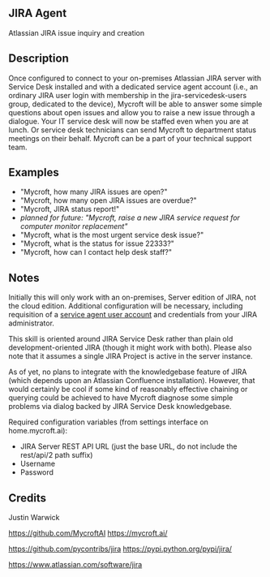 ## JIRA Agent
Atlassian JIRA issue inquiry and creation

## Description 
Once configured to connect to your on-premises Atlassian JIRA server with Service Desk installed and with a dedicated service agent account (i.e., an ordinary JIRA user login with membership in the jira-servicedesk-users group, dedicated to the device), Mycroft will be able to answer some simple questions about open issues and allow you to raise a new issue through a dialogue. Your IT service desk will now be staffed even when you are at lunch. Or service desk technicians can send Mycroft to department status meetings on their behalf. Mycroft can be a part of your technical support team.

## Examples 
* "Mycroft, how many JIRA issues are open?"
* "Mycroft, how many open JIRA issues are overdue?"
* "Mycroft, JIRA status report!"
* _planned for future:  "Mycroft, raise a new JIRA service request for computer monitor replacement"_
* "Mycroft, what is the most urgent service desk issue?"
* "Mycroft, what is the status for issue 22333?"
* "Mycroft, how can I contact help desk staff?"

## Notes
Initially this will only work with an on-premises, Server edition of JIRA, not the cloud edition. Additional configuration will be necessary, including requisition of a [service agent user account](https://confluence.atlassian.com/servicedeskserver/working-on-service-desk-projects-939926440.html) and credentials from your JIRA administrator. 

This skill is oriented around JIRA Service Desk rather than plain old development-oriented JIRA (though it might work with both). Please also note that it assumes a single JIRA Project is active in the server instance.

As of yet, no plans to integrate with the knowledgebase feature of JIRA (which depends upon an Atlassian Confluence installation). However, that would certainly be cool if some kind of reasonably effective chaining or querying could be achieved to have Mycroft diagnose some simple problems via dialog backed by JIRA Service Desk knowledgebase.

Required configuration variables (from settings interface on home.mycroft.ai):
* JIRA Server REST API URL  (just the base URL, do not include the rest/api/2 path suffix)
* Username
* Password 


## Credits 
Justin Warwick

https://github.com/MycroftAI		https://mycroft.ai/

https://github.com/pycontribs/jira	https://pypi.python.org/pypi/jira/

https://www.atlassian.com/software/jira
